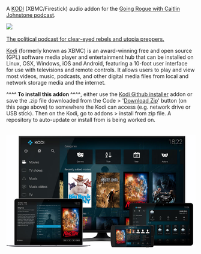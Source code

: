 A <a href="www.kodi.tv">KODI</a> (XBMC/Firestick) audio addon for the <a href="http://caitlinjohnstone.com">Going Rogue with Caitlin Johnstone podcast</a>.<br>

<a href="https://www.caitlinjohnstone.com/"><img src="https://i1.sndcdn.com/avatars-JnYyTfUbeMBkuCvW-JYJJIw-original.jpg"><br>

The political podcast for clear-eyed rebels and utopia preppers.<br>

<a href="www.kodi.tv">Kodi</a> (formerly known as XBMC) is an award-winning free and open source (GPL) software media player and entertainment hub that can be installed on Linux, OSX, Windows, iOS and Android, featuring a 10-foot user interface for use with televisions and remote controls. It allows users to play and view most videos, music, podcasts, and other digital media files from local and network storage media and the internet.<br>

<b>^^^^ To install this addon ^^^^</b>, either use the <a href="https://www.tvaddons.co/github-browser-kodi/">Kodi Github installer</a> addon or save the .zip file downloaded from the Code > '<a href="https://github.com/leopheard/CaitlinJohnstone/archive/refs/heads/master.zip">Download Zip</a>' button (on this page above) to somewhere the Kodi can access (e.g. network drive or USB stick). Then on the Kodi, go to addons > install from zip file. A repository to auto-update or install from is being worked on.<br>

<br><a href="https://www.kodi.tv"><img src="https://github.com/leopheard/Audio-Podcasts/blob/master/resources/media/about--devices.jpg?raw=true">
